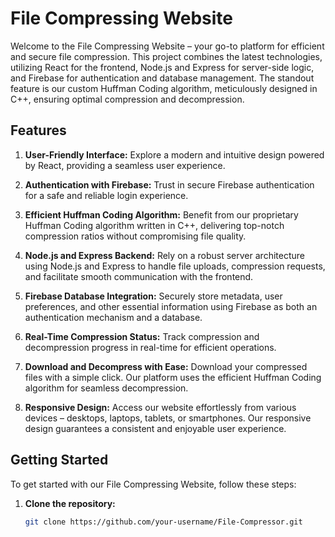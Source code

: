 # File Compressing Website

Welcome to the File Compressing Website – your go-to platform for efficient and secure file compression. This project combines the latest technologies, utilizing React for the frontend, Node.js and Express for server-side logic, and Firebase for authentication and database management. The standout feature is our custom Huffman Coding algorithm, meticulously designed in C++, ensuring optimal compression and decompression.

## Features

1. **User-Friendly Interface:**
   Explore a modern and intuitive design powered by React, providing a seamless user experience.

2. **Authentication with Firebase:**
   Trust in secure Firebase authentication for a safe and reliable login experience.

3. **Efficient Huffman Coding Algorithm:**
   Benefit from our proprietary Huffman Coding algorithm written in C++, delivering top-notch compression ratios without compromising file quality.

4. **Node.js and Express Backend:**
   Rely on a robust server architecture using Node.js and Express to handle file uploads, compression requests, and facilitate smooth communication with the frontend.

5. **Firebase Database Integration:**
   Securely store metadata, user preferences, and other essential information using Firebase as both an authentication mechanism and a database.

6. **Real-Time Compression Status:**
   Track compression and decompression progress in real-time for efficient operations.

7. **Download and Decompress with Ease:**
   Download your compressed files with a simple click. Our platform uses the efficient Huffman Coding algorithm for seamless decompression.

8. **Responsive Design:**
   Access our website effortlessly from various devices – desktops, laptops, tablets, or smartphones. Our responsive design guarantees a consistent and enjoyable user experience.

## Getting Started

To get started with our File Compressing Website, follow these steps:

1. **Clone the repository:**
   ```bash
   git clone https://github.com/your-username/File-Compressor.git
